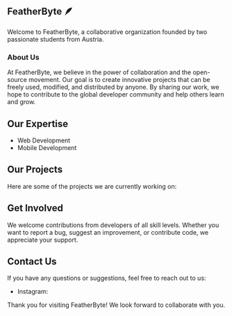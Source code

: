 ## FeatherByte 🪶

Welcome to FeatherByte, a collaborative organization founded by two passionate students from Austria.

### About Us

At FeatherByte, we believe in the power of collaboration and the open-source movement.
Our goal is to create innovative projects that can be freely used, modified, and distributed by anyone.
By sharing our work, we hope to contribute to the global developer community and help others learn and grow.

## Our Expertise

- Web Development
- Mobile Development

## Our Projects

Here are some of the projects we are currently working on:

## Get Involved

We welcome contributions from developers of all skill levels. Whether you want to report a bug, suggest an improvement,
or contribute code, we appreciate your support.

## Contact Us

If you have any questions or suggestions, feel free to reach out to us:

- Instagram: 


Thank you for visiting FeatherByte! We look forward to collaborate with you.
